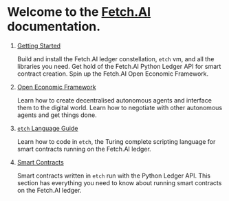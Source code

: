 # Welcome to the <a href="https://fetch.ai/" target=_blank>Fetch.AI</a> documentation.




1. <a href="getting-started/installation-mac">Getting Started</a> <br/>

	Build and install the Fetch.AI ledger constellation, `etch` vm, and all the libraries you need. Get hold of the Fetch.AI Python Ledger API for smart contract creation. Spin up the Fetch.AI Open Economic Framework.

2. <a href="oef">Open Economic Framework</a> <br/>

	Learn how to create decentralised autonomous agents and interface them to the digital world. Learn how to negotiate with other autonomous agents and get things done.

3. <a href="etch-language">`etch` Language Guide</a> <br/>
	
	Learn how to code in `etch`, the Turing complete scripting language for smart contracts running on the Fetch.AI ledger. 

4. <a href="smart-contracts/smart-contract-intro">Smart Contracts</a> <br/>

	Smart contracts written in `etch` run with the Python Ledger API. This section has everything you need to know about running smart contracts on the Fetch.AI ledger.
